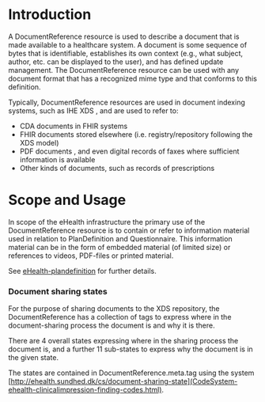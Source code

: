 # Introduction
A DocumentReference resource is used to describe a document that is made available to a healthcare system. A document is some sequence of bytes that is identifiable, establishes its own context (e.g., what subject, author, etc. can be displayed to the user), and has defined update management. The DocumentReference resource can be used with any document format that has a recognized mime type and that conforms to this definition.

Typically, DocumentReference resources are used in document indexing systems, such as IHE XDS , and are used to refer to:

- CDA  documents in FHIR systems
- FHIR documents stored elsewhere (i.e. registry/repository following the XDS model)
- PDF documents , and even digital records of faxes where sufficient information is available
- Other kinds of documents, such as records of prescriptions

# Scope and Usage
In scope of the eHealth infrastructure the primary use of the DocumentReference resource is to contain or refer to information material used in relation to PlanDefinition and Questionnaire. This information material can be in the form of embedded material (of limited size) or references to videos, PDF-files or printed material. 

See [eHealth-plandefinition](StructureDefinition-ehealth-plandefinition.html) for further details.

### Document sharing states 
For the purpose of sharing documents to the XDS repository, the DocumentReference has a collection of tags to express where in the document-sharing process the document is and why it is there.

There are 4 overall states expressing where in the sharing process the document is, and a further 11 sub-states to express why the document is in the given state.

The states are contained in DocumentReference.meta.tag using the system [http://ehealth.sundhed.dk/cs/document-sharing-state](CodeSystem-ehealth-clinicalimpression-finding-codes.html).
